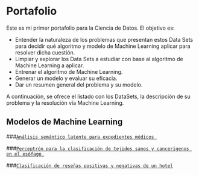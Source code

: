 # Portafolio

Este es mi primer portafolio para la Ciencia de Datos. El objetivo es:

- Entender la naturaleza de los problemas que presentan estos Data Sets para decidir qué algoritmo y modelo de Machine Learning aplicar para resolver dicha cuestión. 
- Limpiar y explorar los Data Sets a estudiar con base al algoritmo de Machine Learning a aplicar.
- Entrenar el algoritmo de Machine Learning.
- Generar un modelo y evaluar su eficacia.
- Dar un resumen general del problema y su modelo. 

A continuación, se ofrece el listado con los DataSets, la descripción de su problema y la resolución vía Machine Learning. 

## Modelos de Machine Learning

###[`Análisis semántico latente para expedientes médicos `](https://github.com/ElAleph25/Projectos-del-Portafolio-/tree/main/LSAParaExpedientesM%C3%A9dicos)


###[`Perceptrón para la clasificación de tejidos sanos y cancerígenos en el esófago `](https://github.com/ElAleph25/Projectos-del-Portafolio-/tree/main/ClasificadorRese%C3%B1asHoteles)


###[`Clasificación de reseñas positivas y negativas de un hotel`](https://github.com/ElAleph25/Projectos-del-Portafolio-/tree/main/ClasificadorRese%C3%B1asHoteles)

